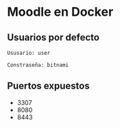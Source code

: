 # Moodle en Docker

## Usuarios por defecto

```shell
Ususario: user
```

```shell
Constraseña: bitnami
```

## Puertos expuestos

- 3307
- 8080
- 8443
